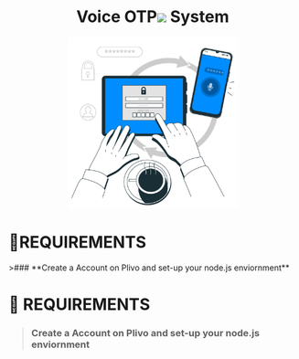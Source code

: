 <h1 align="center">Voice OTP<img src="https://media2.giphy.com/media/L3u0T2DZ3D55srukju/200w.webp?cid=ecf05e4751k017q7jl5zculuvev8lurnwzs32lfcjdxcns1h&rid=200w.webp&ct=s"width="55px"> System</h1>
<p align="center">
  <img src="https://raw.githubusercontent.com/divyanshojha99/PICBOX/5b147ac536961d7af6e940134298123fc24da964/two-factor-authentication-img.svg" height="300" breadth="400"/>
</p>

 <h1>🚀REQUIREMENTS</h1>
>### **Create a Account on Plivo and set-up your node.js enviornment**   
 <h1>🍁 REQUIREMENTS</h1>

> ### **Create a Account on Plivo and set-up your node.js enviornment** 

   
